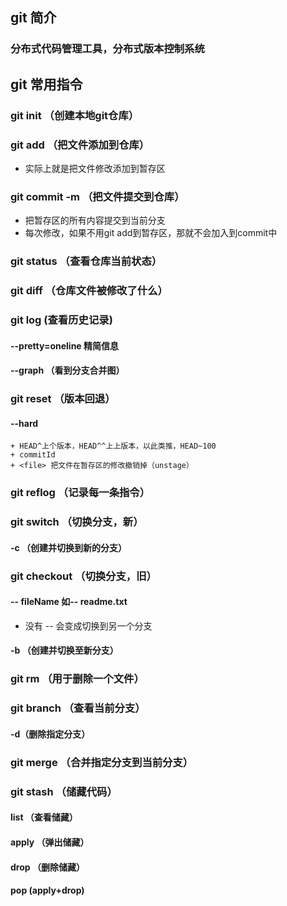 ## git 简介
### 分布式代码管理工具，分布式版本控制系统

## git 常用指令
### git init （创建本地git仓库）
### git add （把文件添加到仓库）
- 实际上就是把文件修改添加到暂存区
### git commit -m （把文件提交到仓库）
- 把暂存区的所有内容提交到当前分支
- 每次修改，如果不用git add到暂存区，那就不会加入到commit中
### git status （查看仓库当前状态）
### git diff （仓库文件被修改了什么）
### git log (查看历史记录)
#### --pretty=oneline 精简信息
#### --graph （看到分支合并图）
### git reset （版本回退）
#### --hard 
	+ HEAD^上个版本，HEAD^^上上版本，以此类推，HEAD~100
	+ commitId 
	+ <file> 把文件在暂存区的修改撤销掉（unstage）
### git reflog （记录每一条指令）
### git switch （切换分支，新）
#### -c （创建并切换到新的分支）
### git checkout （切换分支，旧）
#### -- fileName 如-- readme.txt
- 没有 -- 会变成切换到另一个分支
#### -b （创建并切换至新分支）
### git rm （用于删除一个文件）
### git branch （查看当前分支）
#### -d（删除指定分支）
### git merge （合并指定分支到当前分支）
### git stash （储藏代码）
#### list （查看储藏）
#### apply （弹出储藏）
#### drop （删除储藏）
#### pop (apply+drop)